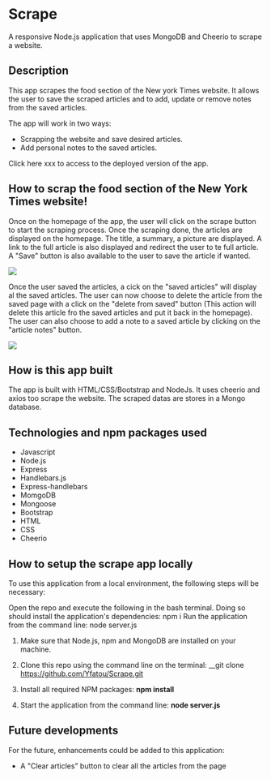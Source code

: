 # Scrape
A responsive Node.js application that uses MongoDB and Cheerio to scrape a website.

## Description
This app scrapes the food section of the New york Times website.
It allows the user to save the scraped articles and to add, update or remove notes from the saved articles.


The app will work in two ways:
 - Scrapping the website and save desired articles.
 - Add personal notes to the saved articles.

Click here xxx to access to the deployed version of the app.


## How to scrap the food section of the New York Times website!
Once on the homepage of the app, the user will click on the scrape button to start the scraping process.
Once the scraping done, the articles are displayed on the homepage. The title, a summary, a picture are displayed. A link to the full article is also displayed and redirect the user to te full article. A "Save" button is also available to the user to save the article if wanted.

![](scrape_demo1.gif)

Once the user saved the articles, a cick on the "saved articles" will display al the saved articles.
The user can now choose to delete the article from the saved page with a click on the "delete from saved" button  (This action will delete this article fro the saved articles and put it back in the homepage).
The user can also choose to add a note to a saved article by clicking on the "article notes" button.

![](scrape_demo2.gif)


## How is this app built
The app is built with HTML/CSS/Bootstrap and NodeJs.
It uses cheerio and axios too scrape the website.
The scraped datas are stores in a Mongo database.


## Technologies and npm packages used
 * Javascript
 * Node.js
 * Express
 * Handlebars.js
 * Express-handlebars
 * MomgoDB
 * Mongoose
 * Bootstrap
 * HTML
 * CSS
 * Cheerio
 

## How to setup the scrape app locally
To use this application from a local environment, the following steps will be necessary:


Open the repo and execute the following in the bash terminal. Doing so should install the application's dependencies:
npm i
Run the application from the command line:
node server.js

 
 1. Make sure that Node.js, npm and MongoDB are installed on your machine.

 2. Clone this repo using the command line on the terminal: __git clone https://github.com/Yfatou/Scrape.git

 3. Install all required NPM packages: __npm install__ 

 4. Start the application from the command line: __node server.js__


## Future developments
For the future, enhancements could be added to this application:
 * A "Clear articles" button to clear all the articles from the page
 



